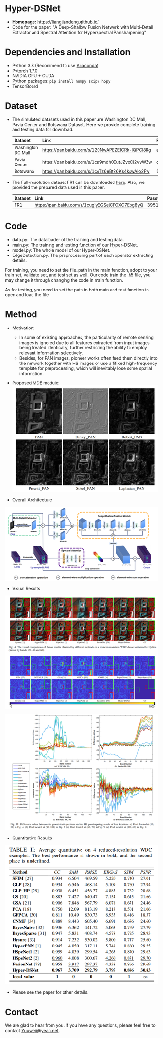 # Hyper-DSNet

* **Homepage:** https://liangjiandeng.github.io/ 
* Code for the paper: "A Deep-Shallow Fusion Network with Multi-Detail Extractor and Spectral Attention for Hyperspectral Pansharpening"



# Dependencies and Installation

* Python 3.8 (Recommend to use [Anaconda](https://www.anaconda.com/))
* Pytorch 1.7.0
* NVIDIA GPU + CUDA
* Python packages: `pip install numpy scipy h5py`
* TensorBoard



# Dataset

* The simulated datasets used in this paper are Washington DC Mall, Pavia Center and Botswana Dataset. Here we provide complete training and testing data for download.

  | Dataset            | Link                                            | Password |
  | ------------------ | ----------------------------------------------- | -------- |
  | Washington DC Mall | https://pan.baidu.com/s/120NwAPBZEICRk-lQPCl8Rg | ap12     |
  | Pavia Center       | https://pan.baidu.com/s/1cp9mdh0EutJZyoCi2yyWZw | g118     |
  | Botswana           | https://pan.baidu.com/s/1coTz6eBt26Ks4kswAio2Fw | 1w6e     |

* The Full-resolution dataset FR1 can be downloaded [here](https://openremotesensing.net/hyperspectral-pansharpening-challenge/). Also, we provided the prepared data used in this paper.

  | Dataset | Link                                            | Password |
  | ------- | ----------------------------------------------- | -------- |
  | FR1     | https://pan.baidu.com/s/1cuglyEGSejCFOXC7Epg8yQ | 3951     |

  

# Code

* data.py: The dataloader of the training and testing data.
* main.py: The training and testing function of our Hyper-DSNet.
* model.py: The whole model of our Hyper-DSNet.
* EdgeDetection.py: The preprocessing part of each operator extracting details.

For training, you need to set the file_path in the main function, adopt to your train set, validate set, and test set as well. Our code train the .h5 file, you may change it through changing the code in main function.

As for testing, you need to set the path in both main and test function to open and load the file.



# Method

* Motivation:
  * In some of existing approaches, the particularity of remote sensing images is ignored due to all features extracted from input images being treated identically, further restricting the ability to employ relevant information selectively. 
  * Besides, for PAN images, pioneer works often feed them directly into the network together with HS images or use a fifixed high-frequency template for preprocessing, which will inevitably lose some spatial information.
* Proposed MDE module:
  ![MDE module](Figs/MDE.png)

* Overall Architecture

![Overall](Figs/overall.png)

* Visual Results

![Visual](Figs/Visual.png)

![visual2](Figs/visual2.png)

* Quantitative Results

![Quantitative](Figs/Quantitative.png)

* Please see the paper for other details.



# Contact

We are glad to hear from you. If you have any questions, please feel free to contact Yuuweii@yeah.net.









